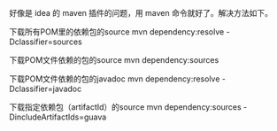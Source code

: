 好像是 idea 的 maven 插件的问题，用 maven 命令就好了。解决方法如下。

下载所有POM里的依赖包的source
mvn dependency:resolve -Dclassifier=sources

下载POM文件依赖的包的source
mvn dependency:sources

下载POM文件依赖的包的javadoc
mvn dependency:resolve -Dclassifier=javadoc

下载指定依赖包（artifactId）的source
mvn dependency:sources -DincludeArtifactIds=guava
